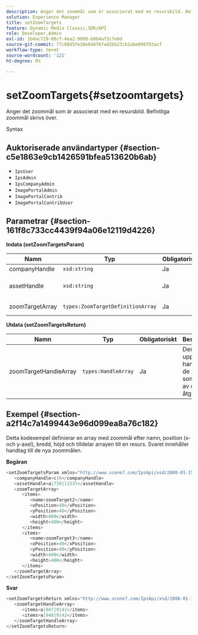 ```yaml
---
description: Anger det zoommål som är associerat med en resursbild. Befintliga zoommål skrivs över.
solution: Experience Manager
title: setZoomTargets
feature: Dynamic Media Classic,SDK/API
role: Developer,Admin
exl-id: 1b4ac729-00cf-4ea2-9098-60b4af3c7e6d
source-git-commit: 77c88d5fe20e048f6fad2bb23cb1abe090793acf
workflow-type: tm+mt
source-wordcount: '121'
ht-degree: 0%

---
```


# setZoomTargets{#setzoomtargets}

Anger det zoommål som är associerat med en resursbild. Befintliga zoommål skrivs över.

Syntax

## Auktoriserade användartyper {#section-c5e1863e9cb1426591bfea513620b6ab}

* `IpsUser`
* `IpsAdmin`
* `IpsCompanyAdmin`
* `ImagePortalAdmin`
* `ImagePortalContrib`
* `ImagePortalContribUser`

## Parametrar {#section-161f8c733cc4439f94a06e12119d4226}

**Indata (setZoomTargetsParam)**

| Namn | Typ | Obligatoriskt | Beskrivning |
|---|---|---|---|
| companyHandle | `xsd:string` | Ja | Företagshandtag. |
| assetHandle | `xsd:string` | Ja | Tillgång till det zoommål som du vill ange. |
| zoomTargetArray | `types:ZoomTargetDefinitionArray` | Ja | Matris med zoommåldefinitioner. |

**Utdata (setZoomTargetsReturn)**

| Namn | Typ | Obligatoriskt | Beskrivning |
|---|---|---|---|
| zoomTargetHandleArray | `types:HandleArray` | Ja | Den uppsättning handtag för de zoommål som skapas av den här åtgärden. |

## Exempel {#section-a2f14c7a1499443e96d099ea8a76c182}

Detta kodexempel definierar en array med zoommål efter namn, position (x- och y-axel), bredd, höjd och tilldelar arrayen till en resurs. Svaret innehåller handtag till de nya zoommålen.

**Begäran**

```java
<setZoomTargetsParam xmlns="http://www.scene7.com/IpsApi/xsd/2008-01-15">
   <companyHandle>c|6</companyHandle>
   <assetHandle>a|739|1|537</assetHandle>
   <zoomTargetArray>
      <items>
         <name>zoomTarget2</name>
         <xPosition>40</xPosition>
         <yPosition>40</yPosition>
         <width>400</width>
         <height>400</height>
      </items>
      <items>
         <name>zoomTarget3</name>
         <xPosition>40</xPosition>
         <yPosition>40</yPosition>
         <width>400</width>
         <height>400</height>
      </items>
   </zoomTargetArray>
</setZoomTargetsParam>
```

**Svar**

```java
<setZoomTargetsReturn xmlns="http://www.scene7.com/IpsApi/xsd/2008-01-15">
   <zoomTargetHandleArray>
      <items>a|947|9|41</items>
      <items>a|948|9|42</items>
   </zoomTargetHandleArray>
</setZoomTargetsReturn>
```
